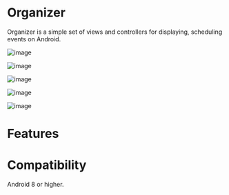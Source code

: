 # Organizer

Organizer is a simple set of views and controllers for displaying, scheduling events on Android.

![image](https://user-images.githubusercontent.com/64542678/114023297-0192f000-9873-11eb-924d-e2ef59b31f0e.png)

![image](https://user-images.githubusercontent.com/64542678/114024085-ee345480-9873-11eb-8130-b0dbada42e4f.png)

![image](https://user-images.githubusercontent.com/64542678/114024159-0310e800-9874-11eb-855b-70b6421eefd1.png)

![image](https://user-images.githubusercontent.com/64542678/114024203-0f954080-9874-11eb-8e75-e245e8f39de0.png)

![image](https://user-images.githubusercontent.com/64542678/114024259-1d4ac600-9874-11eb-87d3-8591c88736ff.png)

# Features

# Compatibility

Android 8 or higher.
